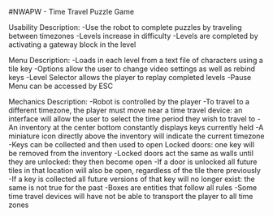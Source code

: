 #NWAPW - Time Travel Puzzle Game

Usability Description:
-Use the robot to complete puzzles by traveling between timezones
-Levels increase in difficulty
-Levels are completed by activating a gateway block in the level

Menu Description:
-Loads in each level from a text file of characters using a tile key
-Options allow the user to change video settings as well as rebind keys
-Level Selector allows the player to replay completed levels
-Pause Menu can be accessed by ESC

Mechanics Description:
-Robot is controlled by the player
-To travel to a different timezone, the player must move near a time travel device: an interface will allow the user to select the time period they wish to travel to
-An inventory at the center bottom constantly displays keys currently held
-A miniature icon directly above the inventory will indicate the current timezone
-Keys can be collected and then used to open Locked doors: one key will be removed from the inventory
-Locked doors act the same as walls until they are unlocked: they then become open
-If a door is unlocked all future tiles in that location will also be open, regardless of the tile there previously
-If a key is collected all future versions of that key will no longer exist: the same is not true for the past
-Boxes are entities that follow all rules
-Some time travel devices will have not be able to transport the player to all time zones
